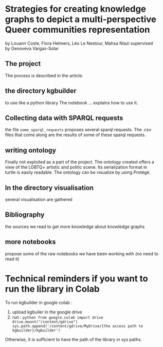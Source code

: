 # Strategies for creating knowledge graphs to depict a multi-perspective Queer communities representation
by Louann Coste, Flora Helmers, Léo Le Nestour, Mahsa Niazi
supervised by Genoveva Vargas-Solar

## The project
The process is described in the article. 

## the directory kgbuilder
to use like a python library
The notebook ... explains how to use it. 

## Collecting data with SPARQL requests
the file `some_sparql_requests` proposes several sparql requests.
The .csv files that come along are the results of some of these sparql requests.  

## writing ontology
Finally not exploited as a part of the project. The ontology created offers a view of the LGBTQ+ artistic and politic scene. Its serialization format in turtle is easily readable. 
The ontology can be visualize by using Protégé. 

## In the directory visualisation 
several visualisation are gathered

## Bibliography
the sources we read to get more knowledge about knowledge graphs 


## more notebooks
propose some of the raw notebooks we have been working with (no need to read it)

# Technical reminders if you want to run the library in Colab
To run kgbuilder in google colab : 
1. upload kgbuiler in the google drive
2. run : ```python
    from google.colab import drive
    drive.mount("/content/gdrive")
    sys.path.append('/content/gdrive/MyDrive/{the access path to kgbuilder}/kgbuilder')```

Otherwise, it is sufficient to have the path of the library in sys paths.
